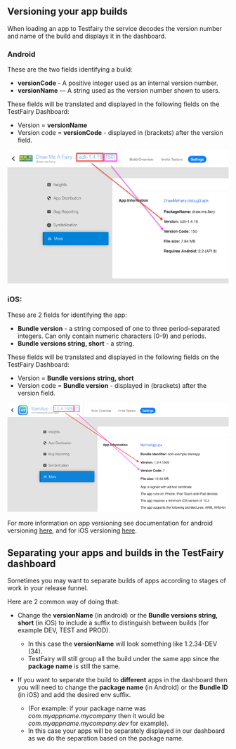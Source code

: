 ## Versioning your app builds

When loading an app to Testfairy the service decodes the version number and name of the build and displays it in the dashboard.


### Android


These are the two fields identifying a build: 

- **versionCode** - A positive integer used as an internal version number.
- **versionName** — A string used as the version number shown to users. 


These fields will be translated and displayed in the following fields on the TestFairy Dashboard:

- Version = **versionName**
- Version code = **versionCode** - displayed in (brackets) after the version field.

![](/img/app_distribution/android-version-numbering.png)


### iOS:


These are 2 fields for identifying the app:

- **Bundle version** - a string composed of one to three period-separated integers. Can only contain numeric characters (0-9) and periods.
- **Bundle versions string, short** - a string.


These fields will be translated and displayed in the following fields on the TestFairy Dashboard:

- Version = **Bundle versions string, short** 
- Version code = **Bundle version** - displayed in (brackets) after the version field.

![](/img/app_distribution/ios-version-numbering.png)

For more information on app versioning see documentation for android versioning <a href="https://developer.android.com/studio/publish/versioning#appversioning" target="_blank">here</a>, and for iOS versioning <a href="https://developer.apple.com/library/archive/technotes/tn2420/_index.html" target="_blank">here</a>.

## Separating your apps and builds in the TestFairy dashboard

Sometimes you may want to separate builds of apps according to stages of work in your release funnel.


Here are 2 common way of doing that:

- Change the **versionName** (in android) or the **Bundle versions string, short** (in iOS) to include a suffix to distinguish between builds (for example DEV, TEST and PROD). 
    - In this case the **versionName** will look something like 1.2.34-DEV (34). 
    - TestFairy will still group all the build under the same app since the **package name** is still the same.
    
    
- If you want to separate the build to **different** apps in the dashboard then you will need to change the **package name** (in Android) or the **Bundle ID** (in iOS) and add the desired env suffix.
    - (For example: if your package name was _com.myappname.mycompany_ then it would be _com.myappname.mycompany.dev_ for example). 
    - In this case your apps will be separately displayed in our dashboard as we do the separation based on the package name.
        

